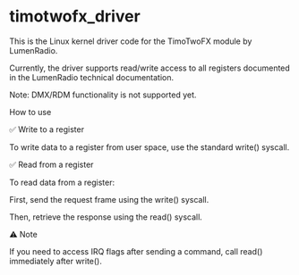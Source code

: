 # timotwofx_driver

This is the Linux kernel driver code for the TimoTwoFX module by LumenRadio.

Currently, the driver supports read/write access to all registers documented in the LumenRadio technical documentation.

Note: DMX/RDM functionality is not supported yet.

How to use

✅ Write to a register

To write data to a register from user space, use the standard write() syscall.

✅ Read from a register

To read data from a register:

First, send the request frame using the write() syscall.

Then, retrieve the response using the read() syscall.

⚠️ Note

If you need to access IRQ flags after sending a command, call read() immediately after write().
